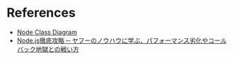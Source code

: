 # References

- [Node Class Diagram](https://github.com/darai0512/node-class-diagram)
- [Node.js徹底攻略 ─ ヤフーのノウハウに学ぶ、パフォーマンス劣化やコールバック地獄との戦い方](https://employment.en-japan.com/engineerhub/entry/2019/08/08/103000)
